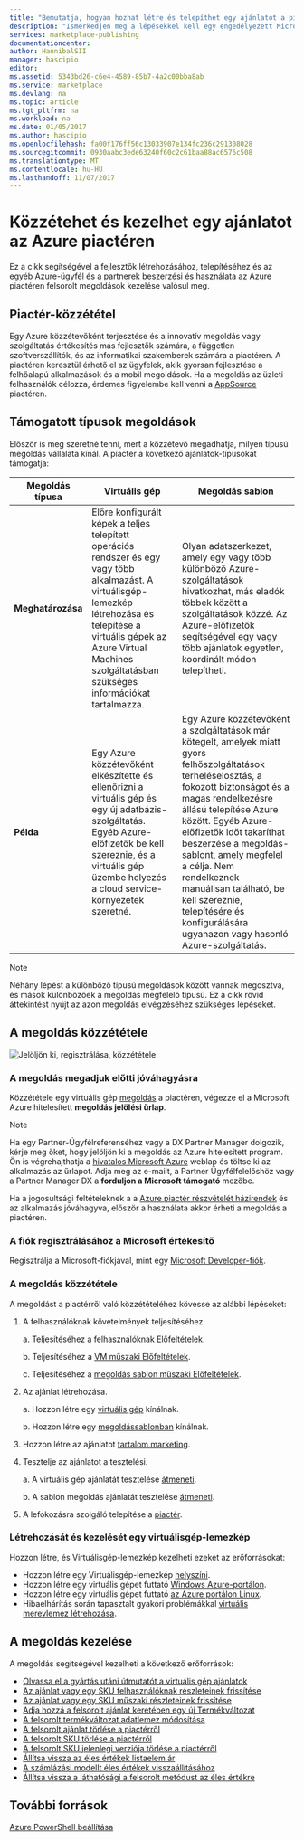 ```yaml
---
title: "Bemutatja, hogyan hozhat létre és telepíthet egy ajánlatot a piactér áttekintése |} Microsoft Docs"
description: "Ismerkedjen meg a lépésekkel kell egy engedélyezett Microsoft developer válnak és létrehozása és központi telepítése egy virtuális gép lemezképére, sablon, adatokat vagy fejlesztői szolgáltatást az Azure piactéren"
services: marketplace-publishing
documentationcenter: 
author: HannibalSII
manager: hascipio
editor: 
ms.assetid: 5343bd26-c6e4-4589-85b7-4a2c00bba8ab
ms.service: marketplace
ms.devlang: na
ms.topic: article
ms.tgt_pltfrm: na
ms.workload: na
ms.date: 01/05/2017
ms.author: hascipio
ms.openlocfilehash: fa00f176ff56c13033907e134fc236c291308028
ms.sourcegitcommit: 0930aabc3ede63240f60c2c61baa88ac6576c508
ms.translationtype: MT
ms.contentlocale: hu-HU
ms.lasthandoff: 11/07/2017
---
```

# <a name="publish-and-manage-an-offer-in-the-azure-marketplace"></a>Közzétehet és kezelhet egy ajánlatot az Azure piactéren
Ez a cikk segítségével a fejlesztők létrehozásához, telepítéséhez és az egyéb Azure-ügyfél és a partnerek beszerzési és használata az Azure piactéren felsorolt megoldások kezelése valósul meg.

## <a name="marketplace-publishing"></a>Piactér-közzététel
Egy Azure közzétevőként terjesztése és a innovatív megoldás vagy szolgáltatás értékesítés más fejlesztők számára, a független szoftverszállítók, és az informatikai szakemberek számára a piactéren. A piactéren keresztül érhető el az ügyfelek, akik gyorsan fejlesztése a felhőalapú alkalmazások és a mobil megoldások. Ha a megoldás az üzleti felhasználók célozza, érdemes figyelembe kell venni a [AppSource](http://appsource.microsoft.com) piactéren.


## <a name="supported-types-of-solutions"></a>Támogatott típusok megoldások
Először is meg szeretné tenni, mert a közzétevő megadhatja, milyen típusú megoldás vállalata kínál. A piactér a következő ajánlatok-típusokat támogatja:

|Megoldás típusa|Virtuális gép|Megoldás sablon|
|---|---|---|
|**Meghatározása**|Előre konfigurált képek a teljes telepített operációs rendszer és egy vagy több alkalmazást. A virtuálisgép-lemezkép létrehozása és telepítése a virtuális gépek az Azure Virtual Machines szolgáltatásban szükséges információkat tartalmazza.|Olyan adatszerkezet, amely egy vagy több különböző Azure-szolgáltatások hivatkozhat, más eladók többek között a szolgáltatások közzé. Az Azure-előfizetők segítségével egy vagy több ajánlatok egyetlen, koordinált módon telepítheti.|
|**Példa**|Egy Azure közzétevőként elkészítette és ellenőrizni a virtuális gép és egy új adatbázis-szolgáltatás. Egyéb Azure-előfizetők be kell szereznie, és a virtuális gép üzembe helyezés a cloud service-környezetek szeretné.|Egy Azure közzétevőként a szolgáltatások már kötegelt, amelyek miatt gyors felhőszolgáltatások terheléselosztás, a fokozott biztonságot és a magas rendelkezésre állású telepítése Azure között. Egyéb Azure-előfizetők időt takaríthat beszerzése a megoldás-sablont, amely megfelel a célja. Nem rendelkeznek manuálisan található, be kell szereznie, telepítésére és konfigurálására ugyanazon vagy hasonló Azure-szolgáltatás.|

> [!NOTE]
> Néhány lépést a különböző típusú megoldások között vannak megosztva, és mások különbözőek a megoldás megfelelő típusú. Ez a cikk rövid áttekintést nyújt az azon megoldás elvégzéséhez szükséges lépéseket.

## <a name="publish-a-solution"></a>A megoldás közzététele
![Jelöljön ki, regisztrálása, közzététele](media/marketplace-publishing-getting-started/img01.png)

### <a name="nominate-your-solution-for-pre-approval"></a>A megoldás megadjuk előtti jóváhagyásra
Közzététele egy virtuális gép [megoldás](https://createopportunity.azurewebsites.net) a piactéren, végezze el a Microsoft Azure hitelesített **megoldás jelölési űrlap**.

>[!NOTE]
> Ha egy Partner-Ügyfélreferenséhez vagy a DX Partner Manager dolgozik, kérje meg őket, hogy jelöljön ki a megoldás az Azure hitelesített program. Ön is végrehajthatja a [hivatalos Microsoft Azure](http://createopportunity.azurewebsites.net) weblap és töltse ki az alkalmazás az űrlapot. Adja meg az e-mailt, a Partner Ügyfélfelelőshöz vagy a Partner Manager DX a **forduljon a Microsoft támogató** mezőbe.

Ha a jogosultsági feltételeknek a a [Azure piactér részvételét házirendek](http://go.microsoft.com/fwlink/?LinkID=526833) és az alkalmazás jóváhagyva, először a használata akkor érheti a megoldás a piactéren.

### <a name="register-your-account-as-a-microsoft-seller"></a>A fiók regisztrálásához a Microsoft értékesítő
Regisztrálja a Microsoft-fiókjával, mint egy [Microsoft Developer-fiók](marketplace-publishing-accounts-creation-registration.md).

### <a name="publish-your-solution"></a>A megoldás közzététele
A megoldást a piactérről való közzétételéhez kövesse az alábbi lépéseket:
1. A felhasználóknak követelmények teljesítéséhez.

    a. Teljesítéséhez a [felhasználóknak Előfeltételek](marketplace-publishing-pre-requisites.md).

    b. Teljesítéséhez a [VM műszaki Előfeltételek](marketplace-publishing-vm-image-creation-prerequisites.md).

    c. Teljesítéséhez a [megoldás sablon műszaki Előfeltételek](marketplace-publishing-solution-template-creation-prerequisites.md).

2. Az ajánlat létrehozása.

    a. Hozzon létre egy [virtuális gép](marketplace-publishing-vm-image-creation.md) kínálnak.

    b. Hozzon létre egy [megoldássablonban](marketplace-publishing-solution-template-creation.md) kínálnak.

3. Hozzon létre az ajánlatot [tartalom marketing](marketplace-publishing-push-to-staging.md).

4. Tesztelje az ajánlatot a tesztelési.

    a. A virtuális gép ajánlatát tesztelése [átmeneti](marketplace-publishing-vm-image-test-in-staging.md).

    b. A sablon megoldás ajánlatát tesztelése [átmeneti](marketplace-publishing-solution-template-test-in-staging.md).

5. A lefokozásra szolgáló telepítése a [piactér](marketplace-publishing-push-to-production.md).


### <a name="create-and-manage-a-virtual-machine-image"></a>Létrehozását és kezelését egy virtuálisgép-lemezkép
Hozzon létre, és Virtuálisgép-lemezkép kezelheti ezeket az erőforrásokat:
* Hozzon létre egy Virtuálisgép-lemezkép [helyszíni](marketplace-publishing-vm-image-creation-on-premise.md).
* Hozzon létre egy virtuális gépet futtató [Windows Azure-portálon](../virtual-machines/virtual-machines-windows-hero-tutorial.md?toc=%2fazure%2fvirtual-machines%2fwindows%2ftoc.json).
* Hozzon létre egy virtuális gépet futtató [az Azure portálon Linux](../virtual-machines/linux/quick-create-portal.md?toc=%2fazure%2fvirtual-machines%2flinux%2ftoc.json).
* Hibaelhárítás során tapasztalt gyakori problémákkal [virtuális merevlemez létrehozása](marketplace-publishing-vm-image-creation-troubleshooting.md).

## <a name="manage-your-solution"></a>A megoldás kezelése
A megoldás segítségével kezelheti a következő erőforrások:
* [Olvassa el a gyártás utáni útmutatót a virtuális gép ajánlatok](marketplace-publishing-vm-image-post-publishing.md)
* [Az ajánlat vagy egy SKU felhasználóknak részleteinek frissítése](marketplace-publishing-vm-image-post-publishing.md#update-the-nontechnical-details-of-an-offer-or-a-sku)
* [Az ajánlat vagy egy SKU műszaki részleteinek frissítése](marketplace-publishing-vm-image-post-publishing.md#update-the-technical-details-of-a-sku)
* [Adja hozzá a felsorolt ajánlat keretében egy új Termékváltozat](marketplace-publishing-vm-image-post-publishing.md#add-a-new-sku-under-a-listed-offer)
* [A felsorolt termékváltozat adatlemez módosítása](marketplace-publishing-vm-image-post-publishing.md#change-the-data-disk-count-for-a-listed-sku)
* [A felsorolt ajánlat törlése a piactérről](marketplace-publishing-vm-image-post-publishing.md)
* [A felsorolt SKU törlése a piactérről](marketplace-publishing-vm-image-post-publishing.md#delete-a-listed-sku-from-the-marketplace)
* [A felsorolt SKU jelenlegi verziója törlése a piactérről](marketplace-publishing-vm-image-post-publishing.md#delete-the-current-version-of-a-listed-sku-from-the-marketplace)
* [Állítsa vissza az éles értékek listaelem ár](marketplace-publishing-vm-image-post-publishing.md#revert-the-listing-price-to-production-values)
* [A számlázási modellt éles értékek visszaállításához](marketplace-publishing-vm-image-post-publishing.md#revert-the-billing-model-to-production-values)
* [Állítsa vissza a láthatósági a felsorolt metódust az éles értékre](marketplace-publishing-vm-image-post-publishing.md#revert-the-visibility-setting-of-a-listed-sku-to-the-production-value)

## <a name="additional-resources"></a>További források
[Azure PowerShell beállítása](marketplace-publishing-powershell-setup.md)
